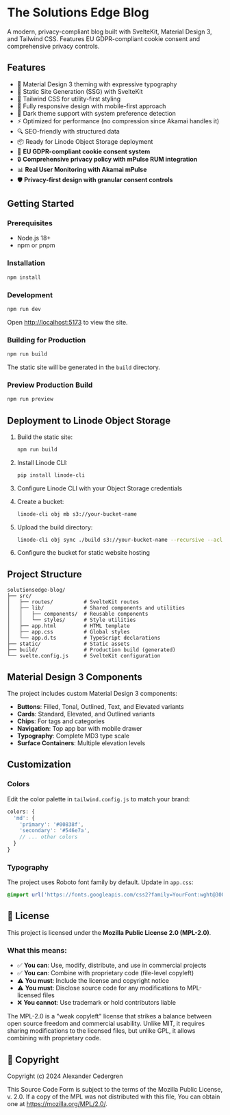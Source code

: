 # The Solutions Edge Blog

A modern, privacy-compliant blog built with SvelteKit, Material Design 3, and Tailwind CSS. Features EU GDPR-compliant cookie consent and comprehensive privacy controls.

## Features

- 🎨 Material Design 3 theming with expressive typography
- 🚀 Static Site Generation (SSG) with SvelteKit
- 💨 Tailwind CSS for utility-first styling
- 📱 Fully responsive design with mobile-first approach
- 🌙 Dark theme support with system preference detection
- ⚡ Optimized for performance (no compression since Akamai handles it)
- 🔍 SEO-friendly with structured data
- 📦 Ready for Linode Object Storage deployment
- 🍪 **EU GDPR-compliant cookie consent system**
- 🔒 **Comprehensive privacy policy with mPulse RUM integration**
- 📊 **Real User Monitoring with Akamai mPulse**
- 🛡️ **Privacy-first design with granular consent controls**

## Getting Started

### Prerequisites

- Node.js 18+ 
- npm or pnpm

### Installation

```bash
npm install
```

### Development

```bash
npm run dev
```

Open [http://localhost:5173](http://localhost:5173) to view the site.

### Building for Production

```bash
npm run build
```

The static site will be generated in the `build` directory.

### Preview Production Build

```bash
npm run preview
```

## Deployment to Linode Object Storage

1. Build the static site:
   ```bash
   npm run build
   ```

2. Install Linode CLI:
   ```bash
   pip install linode-cli
   ```

3. Configure Linode CLI with your Object Storage credentials

4. Create a bucket:
   ```bash
   linode-cli obj mb s3://your-bucket-name
   ```

5. Upload the build directory:
   ```bash
   linode-cli obj sync ./build s3://your-bucket-name --recursive --acl public-read
   ```

6. Configure the bucket for static website hosting

## Project Structure

```
solutionsedge-blog/
├── src/
│   ├── routes/          # SvelteKit routes
│   ├── lib/             # Shared components and utilities
│   │   ├── components/  # Reusable components
│   │   └── styles/      # Style utilities
│   ├── app.html         # HTML template
│   ├── app.css          # Global styles
│   └── app.d.ts         # TypeScript declarations
├── static/              # Static assets
├── build/               # Production build (generated)
└── svelte.config.js     # SvelteKit configuration
```

## Material Design 3 Components

The project includes custom Material Design 3 components:

- **Buttons**: Filled, Tonal, Outlined, Text, and Elevated variants
- **Cards**: Standard, Elevated, and Outlined variants
- **Chips**: For tags and categories
- **Navigation**: Top app bar with mobile drawer
- **Typography**: Complete MD3 type scale
- **Surface Containers**: Multiple elevation levels

## Customization

### Colors

Edit the color palette in `tailwind.config.js` to match your brand:

```js
colors: {
  'md': {
    'primary': '#00838f',
    'secondary': '#546e7a',
    // ... other colors
  }
}
```

### Typography

The project uses Roboto font family by default. Update in `app.css`:

```css
@import url('https://fonts.googleapis.com/css2?family=YourFont:wght@300;400;500;700&display=swap');
```

## 📝 License

This project is licensed under the **Mozilla Public License 2.0 (MPL-2.0)**.

### What this means:

- ✅ **You can**: Use, modify, distribute, and use in commercial projects
- ✅ **You can**: Combine with proprietary code (file-level copyleft)
- ⚠️ **You must**: Include the license and copyright notice
- ⚠️ **You must**: Disclose source code for any modifications to MPL-licensed files
- ❌ **You cannot**: Use trademark or hold contributors liable

The MPL-2.0 is a "weak copyleft" license that strikes a balance between open source freedom and commercial usability. Unlike MIT, it requires sharing modifications to the licensed files, but unlike GPL, it allows combining with proprietary code.

## 📄 Copyright

Copyright (c) 2024 Alexander Cedergren

This Source Code Form is subject to the terms of the Mozilla Public License, v. 2.0. If a copy of the MPL was not distributed with this file, You can obtain one at https://mozilla.org/MPL/2.0/.